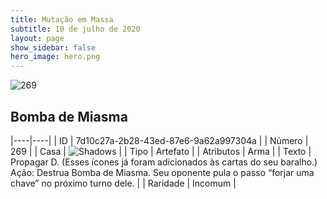 ```yaml
---
title: Mutação em Massa
subtitle: 10 de julho de 2020
layout: page
show_sidebar: false
hero_image: hero.png
---
```


![269](https://cdn.keyforgegame.com/media/card_front/pt/479_269_C9C57R97WW83_pt.png)

## Bomba de Miasma

|----|----|
| ID | 7d10c27a-2b28-43ed-87e6-9a62a997304a |
| Número | 269 |
| Casa | ![Shadows](https://archonarcana.com/images/thumb/e/ee/Shadows.png/22px-Shadows.png "Sombras") |
| Tipo | Artefato |
| Atributos | Arma |
| Texto | Propagar D. (Esses ícones já foram adicionados às cartas do seu baralho.) Ação: Destrua Bomba de Miasma.  Seu oponente pula o passo “forjar  uma chave” no próximo turno dele. |
| Raridade | Incomum |
